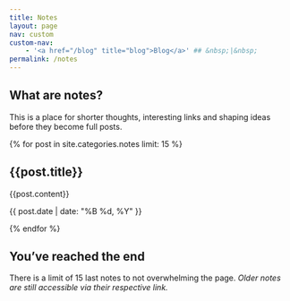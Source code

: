 ```yaml
---
title: Notes
layout: page
nav: custom
custom-nav: 
    - '<a href="/blog" title="blog">Blog</a>' ## &nbsp;|&nbsp;
permalink: /notes
---
```



<div class="callout" markdown="1">

## What are notes?
This is a place for shorter thoughts, interesting links and shaping ideas before they become full posts.

</div>


{% for post in site.categories.notes limit: 15 %}
<section class="note-entry" markdown="1">
<h2><a href="{{post.url}}" style="text-decoration: none;">{{post.title}}</a></h2>

{{post.content}}

<p class="note-date-line"><time datetime="{{ post.date | date: '%Y-%m-%d' }}">{{ post.date | date: "%B %d, %Y" }}</time></p>
</section>
{% endfor %}


<div class="callout" markdown="1">

## You’ve reached the end
There is a limit of 15 last notes to not overwhelming the page.
_Older notes are still accessible via their respective link._

</div>
